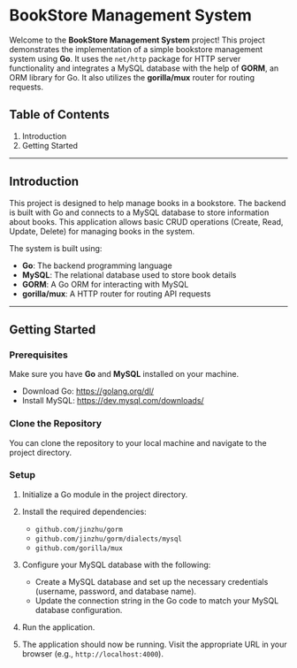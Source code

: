 # BookStore Management System

Welcome to the **BookStore Management System** project! This project demonstrates the implementation of a simple bookstore management system using **Go**. It uses the `net/http` package for HTTP server functionality and integrates a MySQL database with the help of **GORM**, an ORM library for Go. It also utilizes the **gorilla/mux** router for routing requests.

## Table of Contents

1. Introduction
2. Getting Started


---

## Introduction

This project is designed to help manage books in a bookstore. The backend is built with Go and connects to a MySQL database to store information about books. This application allows basic CRUD operations (Create, Read, Update, Delete) for managing books in the system.

The system is built using:

- **Go**: The backend programming language
- **MySQL**: The relational database used to store book details
- **GORM**: A Go ORM for interacting with MySQL
- **gorilla/mux**: A HTTP router for routing API requests

---

## Getting Started

### Prerequisites

Make sure you have **Go** and **MySQL** installed on your machine.

- Download Go: https://golang.org/dl/
- Install MySQL: https://dev.mysql.com/downloads/

### Clone the Repository

You can clone the repository to your local machine and navigate to the project directory.

### Setup

1. Initialize a Go module in the project directory.
2. Install the required dependencies:
   - `github.com/jinzhu/gorm`
   - `github.com/jinzhu/gorm/dialects/mysql`
   - `github.com/gorilla/mux`

3. Configure your MySQL database with the following:
   - Create a MySQL database and set up the necessary credentials (username, password, and database name).
   - Update the connection string in the Go code to match your MySQL database configuration.

4. Run the application.

5. The application should now be running. Visit the appropriate URL in your browser (e.g., `http://localhost:4000`).


